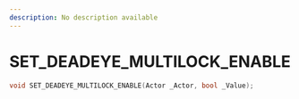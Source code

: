 ```yaml
---
description: No description available 
---
```


# SET_DEADEYE_MULTILOCK_ENABLE

```cpp
void SET_DEADEYE_MULTILOCK_ENABLE(Actor _Actor, bool _Value);
```